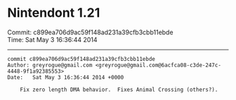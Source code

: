 # Nintendont 1.21
Commit: c899ea706d9ac59f148ad231a39cfb3cbb11ebde  
Time: Sat May 3 16:36:44 2014   

-----

```
commit c899ea706d9ac59f148ad231a39cfb3cbb11ebde
Author: greyrogue@gmail.com <greyrogue@gmail.com@6acfca08-c3de-247c-4448-9f1a92385553>
Date:   Sat May 3 16:36:44 2014 +0000

    Fix zero length DMA behavior.  Fixes Animal Crossing (others?).
```
